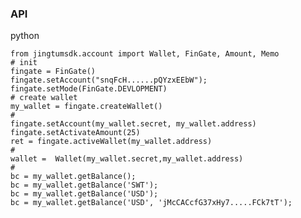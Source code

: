 ### API
  
   python
   
    from jingtumsdk.account import Wallet, FinGate, Amount, Memo
    # init
    fingate = FinGate()
    fingate.setAccount("snqFcH......pQYzxEEbW");
    fingate.setMode(FinGate.DEVLOPMENT)
    # create wallet
    my_wallet = fingate.createWallet()
    #
    fingate.setAccount(my_wallet.secret, my_wallet.address)
    fingate.setActivateAmount(25)
    ret = fingate.activeWallet(my_wallet.address)
    #
    wallet =  Wallet(my_wallet.secret,my_wallet.address)
    #
    bc = my_wallet.getBalance();
    bc = my_wallet.getBalance('SWT');
    bc = my_wallet.getBalance('USD');
    bc = my_wallet.getBalance('USD', 'jMcCACcfG37xHy7.....FCk7tT');
    
    
